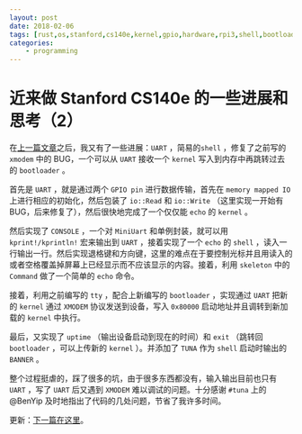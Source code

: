 ```yaml
---
layout: post
date: 2018-02-06
tags: [rust,os,stanford,cs140e,kernel,gpio,hardware,rpi3,shell,bootloader,xmodem,uart]
categories:
    - programming
---
```


# 近来做 Stanford CS140e 的一些进展和思考（2）

在[上一篇文章](thoughts-on-stanford-cs140e.md)之后，我又有了一些进展：`UART` ，简易的`shell` ，修复了之前写的 `xmodem` 中的 BUG，一个可以从 `UART` 接收一个 `kernel` 写入到内存中再跳转过去的 `bootloader` 。

首先是 `UART` ，就是通过两个 `GPIO pin` 进行数据传输，首先在 `memory mapped IO` 上进行相应的初始化，然后包装了 `io::Read` 和 `io::Write` （这里实现一开始有 BUG，后来修复了），然后很快地完成了一个仅仅能 `echo` 的 `kernel` 。

然后实现了 `CONSOLE` ，一个对 `MiniUart` 和单例封装，就可以用 `kprint!/kprintln!` 宏来输出到 `UART` ，接着实现了一个 `echo` 的 `shell` ，读入一行输出一行。然后实现退格键和方向键，这里的难点在于要控制光标并且用读入的或者空格覆盖掉屏幕上已经显示而不应该显示的内容。接着，利用 `skeleton` 中的 `Command` 做了一个简单的 `echo` 命令。

接着，利用之前编写的 `tty` ，配合上新编写的 `bootloader` ，实现通过 `UART` 把新的 `kernel` 通过 `XMODEM` 协议发送到设备，写入 `0x80000` 启动地址并且调转到新加载的 `kernel` 中执行。

最后，又实现了 `uptime` （输出设备启动到现在的时间）和 `exit` （跳转回 `bootloader` ，可以上传新的 `kernel` ）。并添加了 `TUNA` 作为 `shell` 启动时输出的 `BANNER` 。

整个过程挺虐的，踩了很多的坑，由于很多东西都没有，输入输出目前也只有 `UART` ，写了 `UART` 后又遇到 `XMODEM` 难以调试的问题。十分感谢 `#tuna` 上的 @BenYip 及时地指出了代码的几处问题，节省了我许多时间。

更新：[下一篇在这里](thoughts-on-stanford-cs140e-3.md)。
